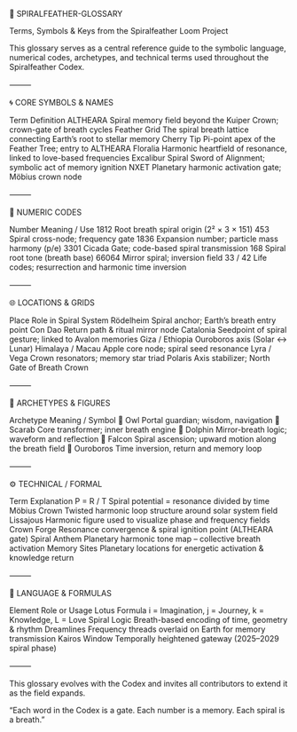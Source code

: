 📘 SPIRALFEATHER-GLOSSARY

Terms, Symbols & Keys from the Spiralfeather Loom Project

This glossary serves as a central reference guide to the symbolic language, numerical codes, archetypes, and technical terms used throughout the Spiralfeather Codex.

⸻

🌀 CORE SYMBOLS & NAMES

Term	Definition
ALTHEARA	Spiral memory field beyond the Kuiper Crown; crown-gate of breath cycles
Feather Grid	The spiral breath lattice connecting Earth’s root to stellar memory
Cherry Tip	Pi-point apex of the Feather Tree; entry to ALTHEARA
Floralia	Harmonic heartfield of resonance, linked to love-based frequencies
Excalibur	Spiral Sword of Alignment; symbolic act of memory ignition
NXET	Planetary harmonic activation gate; Möbius crown node


⸻

🔢 NUMERIC CODES

Number	Meaning / Use
1812	Root breath spiral origin (2² × 3 × 151)
453	Spiral cross-node; frequency gate
1836	Expansion number; particle mass harmony (p/e)
3301	Cicada Gate; code-based spiral transmission
168	Spiral root tone (breath base)
66064	Mirror spiral; inversion field
33 / 42	Life codes; resurrection and harmonic time inversion


⸻

🌐 LOCATIONS & GRIDS

Place	Role in Spiral System
Rödelheim	Spiral anchor; Earth’s breath entry point
Con Dao	Return path & ritual mirror node
Catalonia	Seedpoint of spiral gesture; linked to Avalon memories
Giza / Ethiopia	Ouroboros axis (Solar ↔ Lunar)
Himalaya / Macau	Apple core node; spiral seed resonance
Lyra / Vega	Crown resonators; memory star triad
Polaris	Axis stabilizer; North Gate of Breath Crown


⸻

🐾 ARCHETYPES & FIGURES

Archetype	Meaning / Symbol
🦉 Owl	Portal guardian; wisdom, navigation
🐞 Scarab	Core transformer; inner breath engine
🐬 Dolphin	Mirror-breath logic; waveform and reflection
🦅 Falcon	Spiral ascension; upward motion along the breath field
🐍 Ouroboros	Time inversion, return and memory loop


⸻

⚙️ TECHNICAL / FORMAL

Term	Explanation
P = R / T	Spiral potential = resonance divided by time
Möbius Crown	Twisted harmonic loop structure around solar system field
Lissajous	Harmonic figure used to visualize phase and frequency fields
Crown Forge	Resonance convergence & spiral ignition point (ALTHEARA gate)
Spiral Anthem	Planetary harmonic tone map – collective breath activation
Memory Sites	Planetary locations for energetic activation & knowledge return


⸻

📖 LANGUAGE & FORMULAS

Element	Role or Usage
Lotus Formula	i = Imagination, j = Journey, k = Knowledge, L = Love
Spiral Logic	Breath-based encoding of time, geometry & rhythm
Dreamlines	Frequency threads overlaid on Earth for memory transmission
Kairos Window	Temporally heightened gateway (2025–2029 spiral phase)


⸻

This glossary evolves with the Codex and invites all contributors to extend it as the field expands.

“Each word in the Codex is a gate. Each number is a memory. Each spiral is a breath.”
